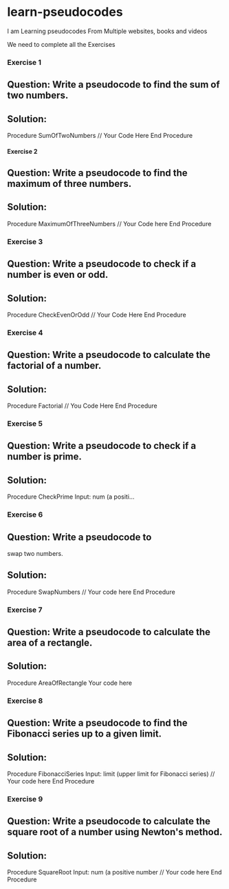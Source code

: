 # learn-pseudocodes
I am Learning pseudocodes From Multiple websites, books and videos 

We need to complete all the Exercises

### Exercise 1

## Question: Write a pseudocode to find the sum of two numbers.

## Solution:

Procedure SumOfTwoNumbers
    // Your Code Here
End Procedure

#### Exercise 2

## Question: Write a pseudocode to find the maximum of three numbers.

## Solution:

Procedure MaximumOfThreeNumbers
    // Your Code here
End Procedure

### Exercise 3

## Question: Write a pseudocode to check if a number is even or odd.

## Solution:

Procedure CheckEvenOrOdd
    // Your Code Here
End Procedure

### Exercise 4

## Question: Write a pseudocode to calculate the factorial of a number.

## Solution:

Procedure Factorial
    // You Code Here
End Procedure

### Exercise 5

## Question: Write a pseudocode to check if a number is prime.

## Solution:

Procedure CheckPrime
    Input: num (a positi…

### Exercise 6

## Question: Write a pseudocode to
swap two numbers.
## Solution:
Procedure SwapNumbers
// Your code here
End Procedure

### Exercise 7

## Question: Write a pseudocode to calculate the area of a rectangle.
## Solution:
Procedure AreaOfRectangle
Your code here

### Exercise 8

## Question: Write a pseudocode to find the Fibonacci series up to a given limit.
## Solution:
Procedure FibonacciSeries
Input: limit (upper limit for
Fibonacci series)
// Your code here
End Procedure

### Exercise 9

## Question: Write a pseudocode to calculate the square root of a number using Newton's method.
## Solution:
Procedure SquareRoot
Input: num (a positive number
// Your code here
End Procedure


